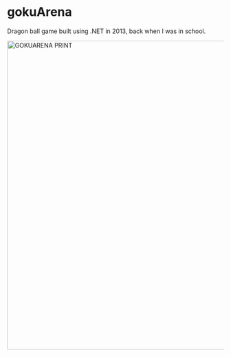 # gokuArena
Dragon ball game built using .NET in 2013, back when I was in school.

<img width="717" alt="GOKUARENA PRINT" src="https://user-images.githubusercontent.com/73641600/164763610-8b6b347c-cdfc-4e00-9d70-90ed13928d8c.png">
